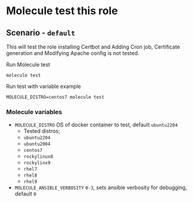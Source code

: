 # Molecule test this role

## Scenario - `default`
This will test the role installing Certbot and Adding Cron job, Certificate generation and Modifying Apache config is not tested.

Run Molecule test
```
molecule test
```

Run test with variable example
```
MOLECULE_DISTRO=centos7 molecule test
```

### Molecule variables
 - `MOLECULE_DISTRO` OS of docker container to test, default `ubuntu2204`
   - Tested distros;
    - `ubuntu2204`
    - `ubuntu2004`
    - `centos7`
    - `rockylinux8`
    - `rockylinx9`
    - `rhel7`
    - `rhel8`
    - `rhel9`
 - `MOLECULE_ANSIBLE_VERBOSITY` `0-3`, sets ansible verbosity for debugging, default `0`